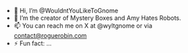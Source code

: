 - 👋 Hi, I’m @WouldntYouLikeToGnome
- 👀 I’m the creator of Mystery Boxes and Amy Hates Robots.
- 📫 You can reach me on X at @wyltgnome or via contact@roguerobin.com
- ⚡ Fun fact: ...

<!---
WouldntYouLikeToGnome/WouldntYouLikeToGnome is a ✨ special ✨ repository because its `README.md` (this file) appears on your GitHub profile.
You can click the Preview link to take a look at your changes.
--->
